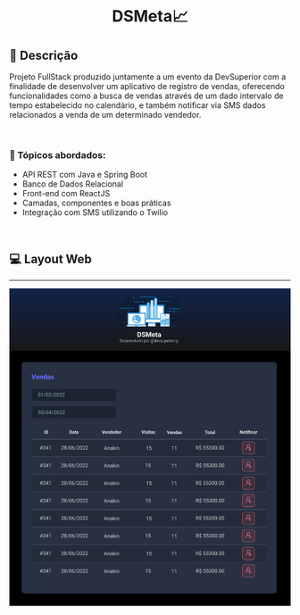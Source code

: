 <h1 align="center">
DSMeta📈
</h1>

## 📝 Descrição

Projeto FullStack produzido juntamente a um evento da DevSuperior com a finalidade de desenvolver um aplicativo de registro de vendas, oferecendo funcionalidades como a busca de vendas através de um dado intervalo de tempo estabelecido no calendário, e também notificar via SMS dados relacionados a venda de um determinado vendedor. 

<br>

### 🚀 Tópicos abordados:

- API REST com Java e Spring Boot
- Banco de Dados Relacional
- Front-end com ReactJS
- Camadas, componentes e boas práticas 
- Integração com SMS utilizando o Twilio

<br>

## 💻 Layout Web

<hr>
<img src="./frontend/src/assets/img/dsmeta.svg"/> 


